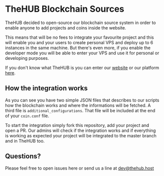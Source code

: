 # TheHUB Blockchain Sources

TheHUB decided to open-source our blockchain source system in order to enable anyone to add projects and coins inside the website.

This means that will be no fees to integrate your favourite project and this will enable you and your users to create personal VPS and deploy up to 6 instances in the same machine.
But there's even more, if you enable the developer mode you will be able to enter your VPS and use it for personal or developing purposes.

If you don't know what TheHUB is you can enter our [website](https://thehub.host) or our platform [here](https://app.thehub.host).

## How the integration works

As you can see you have two simple JSON files that describes to our scripts how the blockchain works and where the informations will be fetched. A third file is `additional_configurations`. That file will be included at the end of your `coin.conf` file.

To start the integration simply fork this repository, add your project and open a PR. Our admins will check if the integration works and if everything is working as expected your project will be integrated to the master branch and in TheHUB too.

## Questions?

Please feel free to open issues here or send us a line at dev@thehub.host